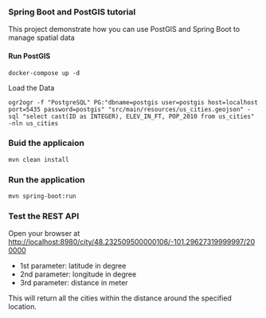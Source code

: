 ### Spring Boot and PostGIS tutorial

This project demonstrate how you can use PostGIS and Spring Boot to manage spatial data

#### Run PostGIS
```
docker-compose up -d
```

Load the Data

```
ogr2ogr -f "PostgreSQL" PG:"dbname=postgis user=postgis host=localhost port=5435 password=postgis" "src/main/resources/us_cities.geojson" -sql "select cast(ID as INTEGER), ELEV_IN_FT, POP_2010 from us_cities" -nln us_cities
```

### Buid the applicaion
```
mvn clean install
```

### Run the application
```
mvn spring-boot:run
```


### Test the REST API

Open your browser at <http://localhost:8980/city/48.232509500000106/-101.29627319999997/200000>


- 1st parameter: latitude in degree
- 2nd parameter: longitude in degree
- 3rd parameter: distance in meter


This will return all the cities within the distance around the specified location.

